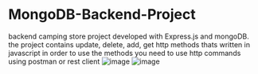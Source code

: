 # MongoDB-Backend-Project
backend camping store  project developed with Express.js  and mongoDB.
the project contains update, delete, add, get http methods thats written  in javascript 
in order to use the methods you need to use http commands using postman or rest client 
![image](https://user-images.githubusercontent.com/100614036/183252020-b28614bf-7273-4fc7-a5d4-8d4548c34c91.png)
![image](https://user-images.githubusercontent.com/100614036/183252109-8ba832b1-6a63-411f-a295-a9cec7b9c7d7.png)
